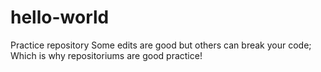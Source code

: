 # hello-world
Practice repository
Some edits are good but others can break your code; Which is why
repositoriums are good practice!
